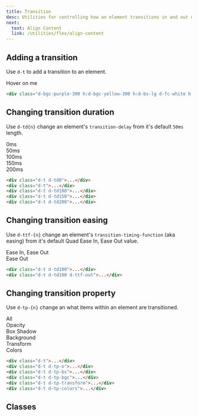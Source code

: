 ```yaml
---
title: Transition
desc: Utilities for controlling how an element transitions in and out of states.
next:
  text: Align Content
  link: /utilities/flex/align-content
---
```


## Adding a transition

Use `d-t` to add a transition to an element.

<code-well-header class="d-fl-center d-p24 d-bgc-purple-100 d-bgo50 d-w100p d-hmn102" custom>
  <div class="d-fl-center d-p24 d-bar8 d-bgc-purple-300 h:d-bgc-yellow-300 h:d-bs-lg d-fs-200 d-fw-bold d-fc-white h:d-fc-dark d-t d-c-pointer">Hover on me</div>
</code-well-header>

```html
<div class="d-bgc-purple-300 h:d-bgc-yellow-300 h:d-bs-lg d-fc-white h:d-fc-dark d-t">...</div>
```

## Changing transition duration

Use `d-td{n}` change an element's `transition-delay` from it's default `50ms` length.

<code-well-header class="d-fl-col3 d-flg8 d-p24 d-bgc-magenta-100 d-bgo50 d-w100p d-hmn102 d-of-auto" custom>
  <div class="d-fl-center d-p24 d-bar8 d-bgc-magenta-200 h:d-bgc-yellow-300 h:d-bs-lg d-fs-200 d-fw-bold d-fc-white h:d-fc-dark d-t d-td0 d-c-pointer">0ms</div>
  <div class="d-fl-center d-p24 d-bar8 d-bgc-magenta-200 h:d-bgc-yellow-300 h:d-bs-lg d-fs-200 d-fw-bold d-fc-white h:d-fc-dark d-t d-c-pointer">50ms</div>
  <div class="d-fl-center d-p24 d-bar8 d-bgc-magenta-200 h:d-bgc-yellow-300 h:d-bs-lg d-fs-200 d-fw-bold d-fc-white h:d-fc-dark d-t d-td100 d-c-pointer">100ms</div>
  <div class="d-fl-center d-p24 d-bar8 d-bgc-magenta-200 h:d-bgc-yellow-300 h:d-bs-lg d-fs-200 d-fw-bold d-fc-white h:d-fc-dark d-t d-td150 d-c-pointer">150ms</div>
  <div class="d-fl-center d-p24 d-bar8 d-bgc-magenta-200 h:d-bgc-yellow-300 h:d-bs-lg d-fs-200 d-fw-bold d-fc-white h:d-fc-dark d-t d-td200 d-c-pointer">200ms</div>
</code-well-header>

```html
<div class="d-t d-td0">...</div>
<div class="d-t">...</div>
<div class="d-t d-td100">...</div>
<div class="d-t d-td150">...</div>
<div class="d-t d-td200">...</div>
```

## Changing transition easing

Use `d-ttf-{n}` change an element's `transition-timing-function` (aka easing) from it's default Quad Ease In, Ease Out value.

<code-well-header class="d-fl-col2 d-flg8 d-p24 d-bgc-green-100 d-bgo50 d-w100p d-hmn102" custom>
  <div class="d-fl-center d-p24 d-bar8 d-bgc-green-200 h:d-bgc-purple-100 h:d-bs-lg d-fs-200 d-fw-bold d-t d-td100 d-c-pointer">Ease In, Ease Out</div>
  <div class="d-fl-center d-p24 d-bar8 d-bgc-green-200 h:d-bgc-purple-100 h:d-bs-lg d-fs-200 d-fw-bold d-t d-td100 d-ttf-out d-c-pointer">Ease Out</div>
</code-well-header>

```html
<div class="d-t d-td100">...</div>
<div class="d-t d-td100 d-ttf-out">...</div>
```

## Changing transition property

Use `d-tp-{n}` change an what items within an element are transitioned.

<code-well-header class="d-fl-col3 d-flg8 d-p24 d-bgc-yellow-100 d-bgo50 d-w100p d-hmn102 d-of-auto" custom>
  <div class="d-fl-center d-p24 d-bar8 d-bgc-yellow-400 h:d-bgc-purple-100 h:d-bs-lg d-fs-200 d-fw-bold d-fc-dark h:d-fc-red-200 d-t d-td100 d-c-pointer">All</div>
  <div class="d-fl-center d-p24 d-bar8 d-bgc-yellow-400 d-fs-200 d-fw-bold d-fc-dark d-t d-td100 d-tp-o d-c-pointer h:d-o50">Opacity</div>
  <div class="d-fl-center d-p24 d-bar8 d-bgc-yellow-400 d-fs-200 d-fw-bold d-fc-dark d-t d-td100 d-tp-bs d-c-pointer d-bs-sm h:d-bs-lg">Box Shadow</div>
  <div class="d-fl-center d-p24 d-bar8 d-bgc-yellow-400 h:d-bgc-purple-100 d-fs-200 d-fw-bold d-fc-dark d-t d-td100 d-tp-bgc d-c-pointer">Background</div>
  <div class="d-fl-center d-p24 d-bar8 d-bgc-yellow-400 d-fs-200 d-fw-bold d-fc-dark d-t d-td100 d-tp-transform d-c-pointer">Transform</div>
  <div class="d-fl-center d-p24 d-bar8 d-bgc-yellow-400 h:d-bgc-purple-100 d-fs-200 d-fw-bold d-fc-dark h:d-fc-red-200 d-ba h:d-bc-yellow-500 d-t d-td100 d-tp-colors d-c-pointer">Colors</div>
</code-well-header>

```html
<div class="d-t">...</div>
<div class="d-t d-tp-o">...</div>
<div class="d-t d-tp-bs">...</div>
<div class="d-t d-tp-bgc">...</div>
<div class="d-t d-tp-transform">...</div>
<div class="d-t d-tp-colors">...</div>
```

## Classes

<div class="d-h464 d-of-y-scroll d-bb d-bc-black-200">
  <utility-class-table>
    <template #content>
      <tbody>
        <tr>
          <th scope="row" class="d-ff-mono d-fc-purple-400 d-fw-normal d-fs-100">.d-t</th>
          <td class="d-ff-mono d-fs-100">
            transition-duration: var(--td25);<br/>
            transition-property: all;<br/>
            transition-timing-function: var(--ttf-in-out);<br/>
            transition-delay: 0s;</td>
        </tr>
      </tbody>
      <tbody v-for="i in ['td', 'ttf', 'tp', 't-delay']">
        <tr v-if="i === 'td'" v-for="d in [0, 50, 100, 150, 200]">
          <th scope="row" class="d-ff-mono d-fc-purple-400 d-fw-normal d-fs-100">.d-{{ i }}{{ d }}</th>
          <td class="d-ff-mono d-fs-100">transition-duration: var(--td{{ d }}) !important;</td>
        </tr>
        <tr v-else-if="i === 'ttf'" v-for="t in ['in-out', 'out']">
          <th scope="row" class="d-ff-mono d-fc-purple-400 d-fw-normal d-fs-100">.d-{{ i }}-{{ t }}</th>
          <td class="d-ff-mono d-fs-100">transition-timing-function: var(--ttf-{{ t }}) !important;</td>
        </tr>
        <tr v-else-if="i === 'tp'" v-for="p in ['all', 'o', 'bs', 'bgc', 'transform', 'colors']">
          <th scope="row" class="d-ff-mono d-fc-purple-400 d-fw-normal d-fs-100">.d-{{ i }}-{{ p }}</th>
          <td class="d-ff-mono d-fs-100">
            transition-property:
              <span v-if="p === 'o'">opacity</span>
              <span v-else-if="p === 'bs'">box-shadow</span>
              <span v-else-if="p === 'bgc'">background-color</span>
              <span v-else-if="p === 'colors'">background-color, border-color, color, fill, stroke</span>
              <span v-else>{{ p }}</span>
            !important;
          </td>
        </tr>
        <tr v-else v-for="d in [25, 50, 100, 150, 200]">
          <th scope="row" class="d-ff-mono d-fc-purple-400 d-fw-normal d-fs-100">.d-{{ i }}{{ d }}</th>
          <td class="d-ff-mono d-fs-100">transition-delay: var(--td{{ d }}) !important;</td>
        </tr>
      </tbody>
    </template>
  </utility-class-table>
</div>
